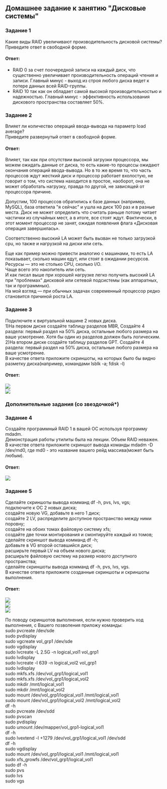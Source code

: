 ## Домашнее задание к занятию "Дисковые системы"  

### Задание 1  
Какие виды RAID увеличивают производительность дисковой системы?  
Приведите ответ в свободной форме.  

#### Ответ:  
- RAID 0 за счет поочередной записи на каждый диск, что существенно увеличивает производительность операций чтения и записи. Главный минус - выход из строя любого диска ведет к потере данных всей RAID-группы.  
- RAID 10 так как он обладает самой высокой производительностью и надежностью. Главный минус - эффективность использования дискового пространства составляет 50%.  

### Задание 2  
Влияет ли количество операций ввода-вывода на параметр load average?  
Приведите развернутый ответ в свободной форме.  

#### Ответ:  
Влияет, так как при отсутствии высокой загрузки процессора, мы можем ожидать данные от диска, то есть какие-то процессы ожидают окончания операций ввода-вывода. Но в то же время то, что часть процессов ждут жесткий диск и процессор работает вхолостую, не говорит о том, что система находится в простое, наоборот, она не может обработать нагрузку, правда по другой, не зависящей от процессора причине.   

Допустим, 100 процессов обратились к базе данных (например, MySQL), база ответила "я сейчас" и ушла на диск 100 раз и в разные места. Диск не может определить что считать раньше потому читает частички из случайных мест, а в итоге, все стоят ждут. Фактически, в этот момент процессор не занят, ожидая появления флага «Дисковая операция завершилась».  

Соответственно высокий LA может быть вызван не только загрузкой cpu, но также и нагрузкой на диски или сеть.  

Еще как пример можно привести аналогию с машинами, то есть LA показывает, сколько машин едут, или стоят в ожидании ресурсов.  
Ресурсы — это не столько CPU, сколько I/O.  
Чаще всего это накопитель или сеть.  
И как писал выше при хорошей нагрузке легко получить высокий LA при "проблемах" дисковой или сетевой подсистемы (как аппаратных, так и программных).  
На мой взгляд — при обычных задачах современный процессор редко становится причиной роста LA.  

### Задание 3  
Подключите к виртуальной машине 2 новых диска.  
1)На первом диске создайте таблицу разделов MBR, Создайте 4 раздела: первый раздел на 50% диска, остальные любого размера на ваше усмотрение. Хотя бы один из разделов должен быть логическим.  
2)На втором диске создайте таблицу разделов GPT. Создайте 4 раздела: первый раздел на 50% диска, остальные любого размера на ваше усмотрение.  
В качестве ответа приложите скриншоты, на которых было бы видно разметку диска(например, командами lsblk -a; fdisk -l)  

#### Ответ:  
![](https://github.com/networksuperman/netology_dev_ops/blob/main/SLINA-19/IT%20System%20and%20OS%20Linux/img/2-06-3-1.jpg)  
![](https://github.com/networksuperman/netology_dev_ops/blob/main/SLINA-19/IT%20System%20and%20OS%20Linux/img/2-06-3-2.jpg)  

### Дополнительные задания (со звездочкой*)  

### Задание 4  
Создайте программный RAID 1 в вашей ОС используя программу mdadm.  
Демонстрация работы утилиты была на лекции. Объем RAID неважен.  
В качестве ответа приложите скриншот вывода команды mdadm -D /dev/md0, где md0 - это название вашего рейд массива(может быть любым).  

#### Ответ:  
![](https://github.com/networksuperman/netology_dev_ops/blob/main/SLINA-19/IT%20System%20and%20OS%20Linux/img/2-06-4-1.jpg)  

 
### Задание 5  
Сделайте скриншоты вывода комманд df -h, pvs, lvs, vgs;  
подключите к ОС 2 новых диска;  
создайте новую VG, добавьте в него 1 диск;  
создайте 2 LV, распределите доступное пространство между ними поровну;  
создайте на обоих томах файловую систему xfs;  
создайте две точки монтирования и смонтируйте каждый из томов;  
сделайте скриншот вывода комманд df -h;  
добавьте в VG второй оставшийся диск;  
расширьте первый LV на объем нового диска;  
расширьте файловую систему на размер нового доступного пространства;  
сделайте скриншоты вывода комманд df -h, pvs, lvs, vgs.  
В качестве ответа приложите созданные скриншоты и скриншоты выполнения.  

#### Ответ:  
![](https://github.com/networksuperman/netology_dev_ops/blob/main/SLINA-19/IT%20System%20and%20OS%20Linux/img/2-06-5-1.jpg)  
![](https://github.com/networksuperman/netology_dev_ops/blob/main/SLINA-19/IT%20System%20and%20OS%20Linux/img/2-06-5-2.jpg)  
![](https://github.com/networksuperman/netology_dev_ops/blob/main/SLINA-19/IT%20System%20and%20OS%20Linux/img/2-06-5-3.jpg)  

По поводу скриншотов выполнения, если нужно проверить ход выполнения, с Вашего позволения приложу команды:  
sudo pvcreate /dev/sde  
sudo pvdisplay  
sudo vgcreate vol_grp1 /dev/sde  
sudo vgdisplay  
sudo lvcreate -L 2.5G -n logical_vol1 vol_grp1  
sudo lvdisplay  
sudo lvcreate -l 639 -n logical_vol2 vol_grp1  
sudo lvdisplay  
sudo mkfs.xfs /dev/vol_grp1/logical_vol1  
sudo mkfs.xfs /dev/vol_grp1/logical_vol2  
sudo mkdir /mnt/logical_vol1  
sudo mkdir /mnt/logical_vol2  
sudo mount /dev/vol_grp1/logical_vol1 /mnt/logical_vol1  
sudo mount /dev/vol_grp1/logical_vol2 /mnt/logical_vol2  
df -h  
sudo pvcreate /dev/sdd  
sudo pvscan  
sudo pvdisplay  
sudo umount /dev/mapper/vol_grp1-logical_vol1  
df -h  
sudo lvextend -l +1279 /dev/vol_grp1/logical_vol1 /dev/sdd  
df -h  
sudo vgdisplay  
sudo mount /dev/vol_grp1/logical_vol1 /mnt/logical_vol1  
sudo xfs_growfs /dev/vol_grp1/logical_vol1  
sudo df -h  
sudo pvs  
sudo lvs  
sudo vgs  

